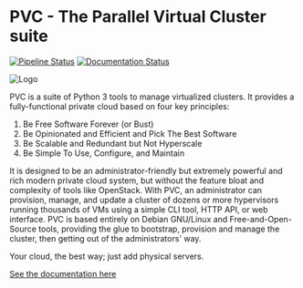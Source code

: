 # PVC - The Parallel Virtual Cluster suite

[![Pipeline Status](https://git.bonifacelabs.ca/bonifacelabs/pvc/badges/master/pipeline.svg)](https://git.bonifacelabs.ca/bonifacelabs/pvc/pipelines) [![Documentation Status](https://readthedocs.org/projects/parallelvirtualcluster/badge/?version=latest)](https://parallelvirtualcluster.readthedocs.io/en/latest/?badge=latest)

![Logo](https://git.bonifacelabs.ca/uploads/-/system/project/avatar/135/pvc_logo.png)

PVC is a suite of Python 3 tools to manage virtualized clusters. It provides a fully-functional private cloud based on four key principles:

1. Be Free Software Forever (or Bust)
2. Be Opinionated and Efficient and Pick The Best Software
3. Be Scalable and Redundant but Not Hyperscale
4. Be Simple To Use, Configure, and Maintain

It is designed to be an administrator-friendly but extremely powerful and rich modern private cloud system, but without the feature bloat and complexity of tools like OpenStack. With PVC, an administrator can provision, manage, and update a cluster of dozens or more hypervisors running thousands of VMs using a simple CLI tool, HTTP API, or web interface. PVC is based entirely on Debian GNU/Linux and Free-and-Open-Source tools, providing the glue to bootstrap, provision and manage the cluster, then getting out of the administrators' way.

Your cloud, the best way; just add physical servers.

[See the documentation here](https://parallelvirtualcluster.readthedocs.io/en/latest/)
